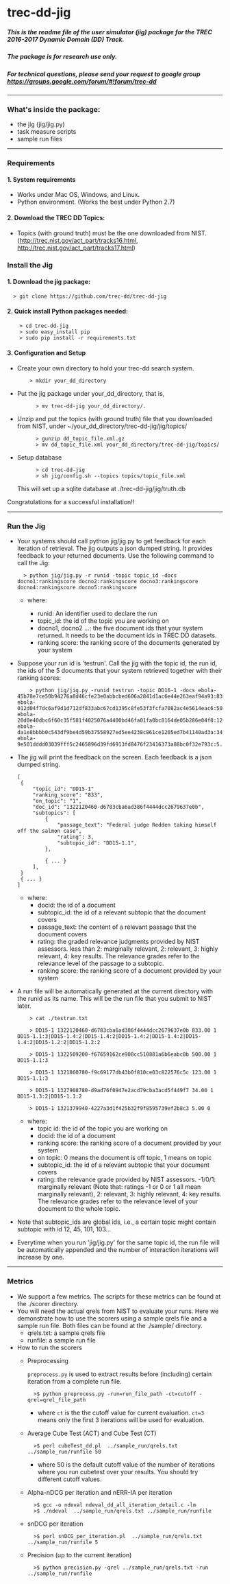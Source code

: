 # trec-dd-jig

##### This is the readme file of  the user simulator (jig) package for the TREC 2016-2017 Dynamic Domain (DD) Track.
##### The package is for research use only.

##### For technical questions, please send your request to google group https://groups.google.com/forum/#!forum/trec-dd

**************************************************************************

### What's inside the package:

* the jig (jig/jig.py)
* task measure scripts
* sample run files

**************************************************************************

### Requirements

#### 1. System requirements
- Works under Mac OS, Windows, and Linux.
- Python environment. (Works the best under Python 2.7)


#### 2. Download the TREC DD Topics:

- Topics (with ground truth) must be the one downloaded from NIST. (http://trec.nist.gov/act_part/tracks16.html, http://trec.nist.gov/act_part/tracks17.html)


### Install the Jig

#### 1. Download the jig package:

  ``` shell
    > git clone https://github.com/trec-dd/trec-dd-jig
  ```

#### 2. Quick install Python packages needed:

        > cd trec-dd-jig
        > sudo easy_install pip
        > sudo pip install -r requirements.txt


#### 3. Configuration and Setup
- Create your own directory to hold your trec-dd search system.
    ``` shell
        > mkdir your_dd_directory
    ```

- Put the jig package under your_dd_directory, that is,
  ``` shell
        > mv trec-dd-jig your_dd_directory/.
  ```

- Unzip and put the topics (with ground truth) file that you downloaded from NIST, under ~/your_dd_directory/trec-dd-jig/jig/topics/
  ``` shell
        > gunzip dd_topic_file.xml.gz
        > mv dd_topic_file.xml your_dd_directory/trec-dd-jig/topics/
  ```

- Setup database

  ``` shell
        > cd trec-dd-jig
        > sh jig/config.sh --topics topics/topic_file.xml
  ```
  This will set up a sqlite database at ./trec-dd-jig/jig/truth.db

 Congratulations for a successful installation!!

**************************************************************************
### Run the Jig
- Your systems should call python jig/jig.py to get feedback for each iteration of retrieval. The jig outputs a json dumped string. It provides feedback to your returned documents. Use the following command to call the Jig:

  ``` shell
    > python jig/jig.py -r runid -topic topic_id -docs docno1:rankingscore docno2:rankingscore docno3:rankingscore docno4:rankingscore docno5:rankingscore
  ```

    + where:

        - runid: An identifier used to declare the run
        - topic_id: the id of the topic you are working on
        - docno1, docno2 ...: the five document ids that your system returned. It needs to be the document ids in TREC DD datasets.
        - ranking score: the ranking score of the documents generated by your system

-  Suppose your run id is 'testrun'. Call the jig with the topic id, the run id, the ids of the 5 documents that your system retrieved together with their ranking scores:

    ``` shell
        > python jig/jig.py -runid testrun -topic DD16-1 -docs ebola-45b78e7ce50b94276a8d46cfe23e0abbcbed606a2841d1ac6e44e263eaf94a93:833.00 ebola-012d04f7dc6af9d1d712df833abc67cd1395c8fe53f3fcfa7082ac4e5614eac6:500.00 ebola-20d0e40dbc6f60c35f581f4025076a4400bd46fa01fa0bc8164de05b286e04f8:123.00 ebola-da1e8bbbb0c543df9be4d59b37558927ed5ee4238c861ce1205ed7b41140ad3a:34.00 ebola-9e501dddd03039fff5c2465896d39fd6913fd8476f23416373a88bc0f32e793c:5.00
    ```

- The jig will print the feedback on the screen. Each feedback is a json dumped string.

    ``` shell
    [
     {
         "topic_id": "DD15-1"
         "ranking_score": "833",
         "on_topic": "1",
         "doc_id": "1322120460-d6783cba6ad386f4444dcc2679637e0b",
         "subtopics": [
             {
                 "passage_text": "Federal judge Redden taking himself off the salmon case",
                 "rating": 3,
                 "subtopic_id": "DD15-1.1",
             },

             { ... }
         ],
     }
     { ... }
    ]

    ```
    + where:
        - docid: the id of a document
        - subtopic_id: the id of a relevant subtopic that the document covers
        - passage_text: the content of a relevant passage that the document covers
        - rating: the graded relevance judgments provided by NIST assessors. less than 2: marginally relevant, 2: relevant, 3: highly relevant, 4: key results. The relevance grades refer to the relevance level of the passage to a subtopic.
        - ranking score: the ranking score of a document provided by your system

- A run file will be automatically generated at the current directory with the runid as its name. This will be the run file that you submit to NIST later.

    ``` shell
        > cat ./testrun.txt

        > DD15-1 1322120460-d6783cba6ad386f4444dcc2679637e0b 833.00 1 DD15-1.1:3|DD15-1.4:2|DD15-1.4:2|DD15-1.4:2|DD15-1.4:2|DD15-1.4:2|DD15-1.2:2|DD15-1.2:2

        > DD15-1 1322509200-f67659162ce908cc510881a6b6eabc8b 500.00 1 DD15-1.1:3

        > DD15-1 1321860780-f9c69177db43b0f810ce03c822576c5c 123.00 1 DD15-1.1:3

        > DD15-1 1327908780-d9ad76f0947e2acd79cba3acd5f449f7 34.00 1 DD15-1.3:2|DD15-1.1:2

        > DD15-1 1321379940-4227a3d1f425b32f9f8595739ef2b8c3 5.00 0
    ``` 


    + where:
        - topic id: the id of the topic you are working on
        - docid: the id of a document
        - ranking score: the ranking score of a document provided by your system
        - on topic: 0 means the document is off topic, 1 means on topic
        - subtopic_id: the id of a relevant subtopic that your document covers
        - rating: the relevance grade provided by NIST assessors. -1/0/1: marginally relevant (Note that: ratings -1 or 0 or 1 all mean marginally relevant), 2: relevant, 3: highly relevant, 4: key results. The relevance grades refer to the relevance level of your document to the whole topic.

- Note that subtopic_ids are global ids, i.e., a certain topic might contain subtopic with id 12, 45, 101, 103...
- Everytime when you run 'jig/jig.py' for the same topic id, the run file will be automatically appended and the number of interaction iterations will increase by one. 


**************************************************************************


### Metrics
- We support a few metrics. The scripts for these metrics can be found at the ./scorer directory.
- You will need the actual qrels from NIST to evaluate your runs. Here we demonstrate how to use the scorers using a sample qrels file and a sample run file. Both files can be found at the ./sample/ directory.
    + qrels.txt: a sample qrels file
    + runfile: a sample run file
- How to run the scorers
    + Preprocessing
    
        `preprocess.py` is used to extract results before (including) certain iteration from a complete run file.
    
        ```shell
          >$ python preprocess.py -run=run_file_path -ct=cutoff -qrel=qrel_file_path
        ```
        - where `ct` is the the cutoff value for current evaluation. `ct=3` means only the first 3 iterations will be used for evaluation.
    

    + Average Cube Test (ACT) and Cube Test (CT)

      ``` shell
        >$ perl cubeTest_dd.pl  ../sample_run/qrels.txt ../sample_run/runfile 50
      ```
        - where 50 is the default cutoff value of the number of iterations where you run cubetest over your results. You should try different cutoff values.

    + Alpha-nDCG per iteration and nERR-IA per iteration

      ``` shell
        >$ gcc -o ndeval ndeval_dd_all_iteration_detail.c -lm
        >$ ./ndeval  ../sample_run/qrels.txt ../sample_run/runfile
      ```

    + snDCG per iteration

      ``` shell
        >$ perl snDCG_per_iteration.pl  ../sample_run/qrels.txt ../sample_run/runfile 5
      ```

    + Precision (up to the current iteration)

      ``` shell
        >$ python precision.py -qrel ../sample_run/qrels.txt -run ../sample_run/runfile
      ```
